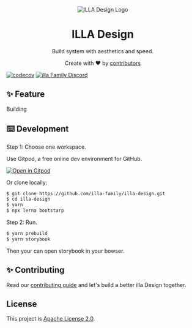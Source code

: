 <div align="center">
    <img alt="ILLA Design Logo" src="https://raw.githubusercontent.com/illa-family/illa-design/d1a15466dd0eaa7975669e0e479c605e455efb64/illa_logo.svg"/>
</div>

<h1 align="center">ILLA Design</h1>

<div align="center">
  <p>Build system with aesthetics and speed.</p>
  <p>Create with ❤︎ by <a href="https://github.com/illa-family/illa-design/graphs/contributors">contributors</a></p>
</div>

[![codecov](https://codecov.io/gh/illa-family/illa-design/branch/main/graph/badge.svg?token=GR2SOLBWQN)](https://codecov.io/gh/illa-family/illa-design)
[![illa Family Discord](https://badgen.net/discord/members/2tGBuJkgd6)](https://discord.gg/2tGBuJkgd6)

## ✨ Feature

Building

## ⌨️ Development

Step 1: Choose one workspace.

Use Gitpod, a free online dev environment for GitHub.

[![Open in Gitpod](https://gitpod.io/button/open-in-gitpod.svg)](https://gitpod.io/#https://github.com/illa-family/illa-design)

Or clone locally:

```bash
$ git clone https://github.com/illa-family/illa-design.git
$ cd illa-design
$ yarn
$ npx lerna bootstarp
```

Step 2: Run.
```bash
$ yarn prebuild
$ yarn storybook
```

Then your can open storybook in your bowser.

## ✨ Contributing

Read our [contributing guide](./CONTRIBUTING.md) and let's build a better illa Design together.

## License

This project is [Apache License 2.0](./LICENSE).
